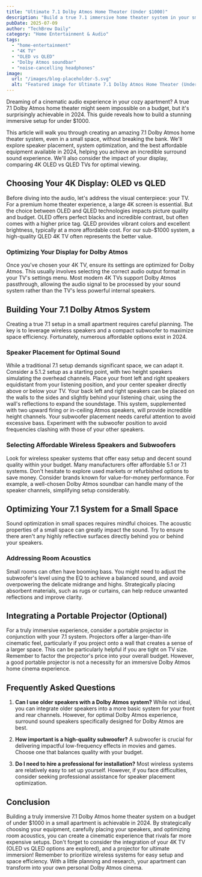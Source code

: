 ```yaml
---
title: "Ultimate 7.1 Dolby Atmos Home Theater (Under $1000)"
description: "Build a true 7.1 immersive home theater system in your small apartment with wireless speakers & subwoofer.  Optimize Dolby Atmos for incredible sound on a budget!  Learn how to choose between 4K OLED vs QLED and get the best setup under $1000 in 2024. Read now!"
pubDate: 2025-07-09
author: "TechBrew Daily"
category: "Home Entertainment & Audio"
tags:
  - "home-entertainment"
  - "4K TV"
  - "OLED vs QLED"
  - "Dolby Atmos soundbar"
  - "noise-cancelling headphones"
image:
  url: "/images/blog-placeholder-5.svg"
  alt: "Featured image for Ultimate 7.1 Dolby Atmos Home Theater (Under $1000)"
---
```


Dreaming of a cinematic audio experience in your cozy apartment?  A true 7.1 Dolby Atmos home theater might seem impossible on a budget, but it's surprisingly achievable in 2024.  This guide reveals how to build a stunning immersive setup for under $1000.


This article will walk you through creating an amazing 7.1 Dolby Atmos home theater system, even in a small space, without breaking the bank.  We'll explore speaker placement, system optimization, and the best affordable equipment available in 2024, helping you achieve an incredible surround sound experience.  We'll also consider the impact of your display, comparing 4K OLED vs QLED TVs for optimal viewing.


## Choosing Your 4K Display: OLED vs QLED

Before diving into the audio, let's address the visual centerpiece: your TV.  For a premium home theater experience, a large 4K screen is essential.  But the choice between OLED and QLED technologies impacts picture quality and budget. OLED offers perfect blacks and incredible contrast, but often comes with a higher price tag. QLED provides vibrant colors and excellent brightness, typically at a more affordable cost.  For our sub-$1000 system, a high-quality QLED 4K TV often represents the better value.


###  Optimizing Your Display for Dolby Atmos

Once you've chosen your 4K TV, ensure its settings are optimized for Dolby Atmos.  This usually involves selecting the correct audio output format in your TV's settings menu.  Most modern 4K TVs support Dolby Atmos passthrough, allowing the audio signal to be processed by your sound system rather than the TV's less powerful internal speakers.


## Building Your 7.1 Dolby Atmos System

Creating a true 7.1 setup in a small apartment requires careful planning.  The key is to leverage wireless speakers and a compact subwoofer to maximize space efficiency. Fortunately, numerous affordable options exist in 2024.

### Speaker Placement for Optimal Sound

While a traditional 7.1 setup demands significant space, we can adapt it.  Consider a 5.1.2 setup as a starting point, with two height speakers simulating the overhead channels.  Place your front left and right speakers equidistant from your listening position, and your center speaker directly above or below your TV.  Your back left and right speakers can be placed on the walls to the sides and slightly behind your listening chair, using the wall's reflections to expand the soundstage. This system, supplemented with two upward firing or in-ceiling Atmos speakers, will provide incredible height channels. Your subwoofer placement needs careful attention to avoid excessive bass. Experiment with the subwoofer position to avoid frequencies clashing with those of your other speakers.


###  Selecting Affordable Wireless Speakers and Subwoofers

Look for wireless speaker systems that offer easy setup and decent sound quality within your budget.  Many manufacturers offer affordable 5.1 or 7.1 systems.  Don't hesitate to explore used markets or refurbished options to save money.  Consider brands known for value-for-money performance. For example, a well-chosen Dolby Atmos soundbar can handle many of the speaker channels, simplifying setup considerably.


## Optimizing Your 7.1 System for a Small Space

Sound optimization in small spaces requires mindful choices. The acoustic properties of a small space can greatly impact the sound. Try to ensure there aren't any highly reflective surfaces directly behind you or behind your speakers.


### Addressing Room Acoustics

Small rooms can often have booming bass. You might need to adjust the subwoofer's level using the EQ to achieve a balanced sound, and avoid overpowering the delicate midrange and highs. Strategically placing absorbent materials, such as rugs or curtains, can help reduce unwanted reflections and improve clarity.


## Integrating a Portable Projector (Optional)

For a truly immersive experience, consider a portable projector in conjunction with your 7.1 system. Projectors offer a larger-than-life cinematic feel, particularly if you project onto a wall that creates a sense of a larger space. This can be particularly helpful if you are tight on TV size.  Remember to factor the projector's price into your overall budget. However, a good portable projector is not a necessity for an immersive Dolby Atmos home cinema experience.


## Frequently Asked Questions

1. **Can I use older speakers with a Dolby Atmos system?** While not ideal, you can integrate older speakers into a more basic system for your front and rear channels. However, for optimal Dolby Atmos experience, surround sound speakers specifically designed for Dolby Atmos are best.

2. **How important is a high-quality subwoofer?** A subwoofer is crucial for delivering impactful low-frequency effects in movies and games.  Choose one that balances quality with your budget.

3. **Do I need to hire a professional for installation?**  Most wireless systems are relatively easy to set up yourself. However, if you face difficulties, consider seeking professional assistance for speaker placement optimization.


## Conclusion

Building a truly immersive 7.1 Dolby Atmos home theater system on a budget of under $1000 in a small apartment is achievable in 2024.  By strategically choosing your equipment, carefully placing your speakers, and optimizing room acoustics, you can create a cinematic experience that rivals far more expensive setups. Don't forget to consider the integration of your 4K TV (OLED vs QLED options are explored), and a projector for ultimate immersion!  Remember to prioritize wireless systems for easy setup and space efficiency. With a little planning and research, your apartment can transform into your own personal Dolby Atmos cinema.